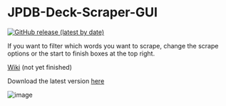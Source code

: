 # JPDB-Deck-Scraper-GUI
[![GitHub release (latest by date)](https://img.shields.io/github/v/release/hopto-dot/JPDB-Deck-Scraper-GUI?color=light%20green&label=Latest)](https://github.com/hopto-dot/JPDB-Deck-Scraper-GUI/releases/latest)

If you want to filter which words you want to scrape, change the scrape options or the start to finish boxes at the top right.

[Wiki](https://github.com/hopto-dot/JPDB-Deck-Scraper-GUI/wiki) (not yet finished)

Download the latest version [here](https://github.com/hopto-dot/JPDB-Deck-Scraper-GUI/releases/latest)

![image](https://user-images.githubusercontent.com/66906618/114516729-9744cb80-9c35-11eb-8243-6c4a0dc9597c.png)

